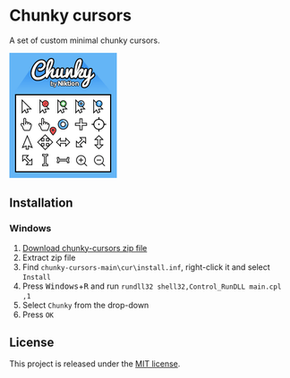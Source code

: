 # Chunky cursors

A set of custom minimal chunky cursors.

![Chunky cursors preview](preview.gif)

## Installation

### Windows

1. [Download chunky-cursors zip file](https://github.com/HatScripts/chunky-cursors/archive/refs/heads/main.zip)
2. Extract zip file
3. Find `chunky-cursors-main\cur\install.inf`, right-click it and select `Install`
4. Press <kbd>Windows</kbd>+<kbd>R</kbd> and run `rundll32 shell32,Control_RunDLL main.cpl ,1`
5. Select `Chunky` from the drop-down
6. Press `OK`

## License

This project is released under the [MIT license](LICENSE.md).
